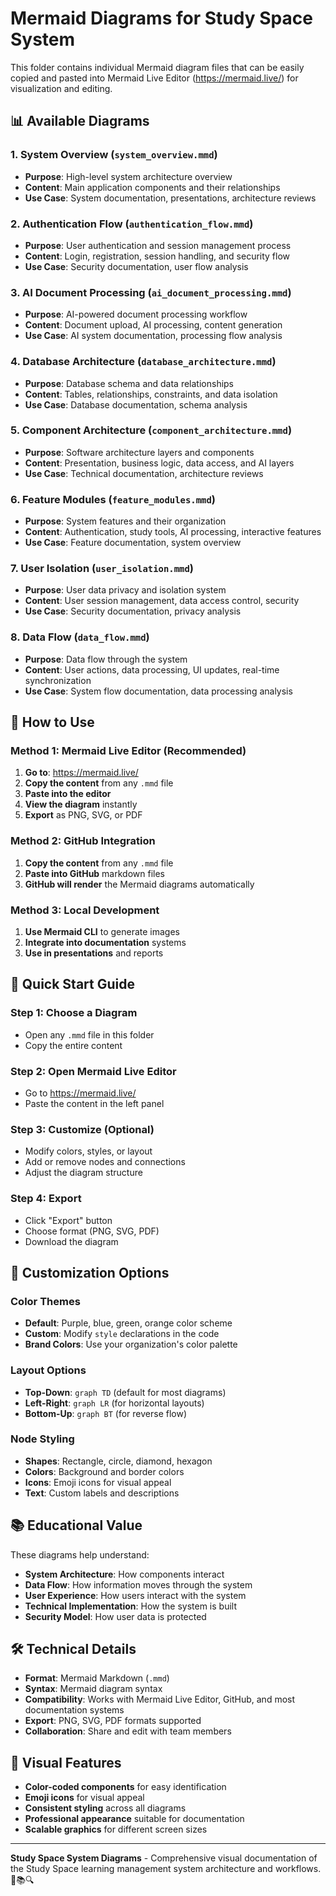 # Mermaid Diagrams for Study Space System

This folder contains individual Mermaid diagram files that can be easily copied and pasted into Mermaid Live Editor (https://mermaid.live/) for visualization and editing.

## 📊 Available Diagrams

### 1. **System Overview** (`system_overview.mmd`)
- **Purpose**: High-level system architecture overview
- **Content**: Main application components and their relationships
- **Use Case**: System documentation, presentations, architecture reviews

### 2. **Authentication Flow** (`authentication_flow.mmd`)
- **Purpose**: User authentication and session management process
- **Content**: Login, registration, session handling, and security flow
- **Use Case**: Security documentation, user flow analysis

### 3. **AI Document Processing** (`ai_document_processing.mmd`)
- **Purpose**: AI-powered document processing workflow
- **Content**: Document upload, AI processing, content generation
- **Use Case**: AI system documentation, processing flow analysis

### 4. **Database Architecture** (`database_architecture.mmd`)
- **Purpose**: Database schema and data relationships
- **Content**: Tables, relationships, constraints, and data isolation
- **Use Case**: Database documentation, schema analysis

### 5. **Component Architecture** (`component_architecture.mmd`)
- **Purpose**: Software architecture layers and components
- **Content**: Presentation, business logic, data access, and AI layers
- **Use Case**: Technical documentation, architecture reviews

### 6. **Feature Modules** (`feature_modules.mmd`)
- **Purpose**: System features and their organization
- **Content**: Authentication, study tools, AI processing, interactive features
- **Use Case**: Feature documentation, system overview

### 7. **User Isolation** (`user_isolation.mmd`)
- **Purpose**: User data privacy and isolation system
- **Content**: User session management, data access control, security
- **Use Case**: Security documentation, privacy analysis

### 8. **Data Flow** (`data_flow.mmd`)
- **Purpose**: Data flow through the system
- **Content**: User actions, data processing, UI updates, real-time synchronization
- **Use Case**: System flow documentation, data processing analysis

## 🚀 How to Use

### **Method 1: Mermaid Live Editor (Recommended)**
1. **Go to**: https://mermaid.live/
2. **Copy the content** from any `.mmd` file
3. **Paste into the editor**
4. **View the diagram** instantly
5. **Export** as PNG, SVG, or PDF

### **Method 2: GitHub Integration**
1. **Copy the content** from any `.mmd` file
2. **Paste into GitHub** markdown files
3. **GitHub will render** the Mermaid diagrams automatically

### **Method 3: Local Development**
1. **Use Mermaid CLI** to generate images
2. **Integrate into documentation** systems
3. **Use in presentations** and reports

## 🎯 **Quick Start Guide**

### **Step 1: Choose a Diagram**
- Open any `.mmd` file in this folder
- Copy the entire content

### **Step 2: Open Mermaid Live Editor**
- Go to https://mermaid.live/
- Paste the content in the left panel

### **Step 3: Customize (Optional)**
- Modify colors, styles, or layout
- Add or remove nodes and connections
- Adjust the diagram structure

### **Step 4: Export**
- Click "Export" button
- Choose format (PNG, SVG, PDF)
- Download the diagram

## 🔧 **Customization Options**

### **Color Themes**
- **Default**: Purple, blue, green, orange color scheme
- **Custom**: Modify `style` declarations in the code
- **Brand Colors**: Use your organization's color palette

### **Layout Options**
- **Top-Down**: `graph TD` (default for most diagrams)
- **Left-Right**: `graph LR` (for horizontal layouts)
- **Bottom-Up**: `graph BT` (for reverse flow)

### **Node Styling**
- **Shapes**: Rectangle, circle, diamond, hexagon
- **Colors**: Background and border colors
- **Icons**: Emoji icons for visual appeal
- **Text**: Custom labels and descriptions

## 📚 **Educational Value**

These diagrams help understand:
- **System Architecture**: How components interact
- **Data Flow**: How information moves through the system
- **User Experience**: How users interact with the system
- **Technical Implementation**: How the system is built
- **Security Model**: How user data is protected

## 🛠️ **Technical Details**

- **Format**: Mermaid Markdown (`.mmd`)
- **Syntax**: Mermaid diagram syntax
- **Compatibility**: Works with Mermaid Live Editor, GitHub, and most documentation systems
- **Export**: PNG, SVG, PDF formats supported
- **Collaboration**: Share and edit with team members

## 🎨 **Visual Features**

- **Color-coded components** for easy identification
- **Emoji icons** for visual appeal
- **Consistent styling** across all diagrams
- **Professional appearance** suitable for documentation
- **Scalable graphics** for different screen sizes

---

**Study Space System Diagrams** - Comprehensive visual documentation of the Study Space learning management system architecture and workflows. 🚀📚🔍
